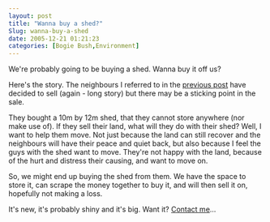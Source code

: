 ```yaml
---
layout: post
title: "Wanna buy a shed?"
Slug: wanna-buy-a-shed
date: 2005-12-21 01:21:23
categories: [Bogie Bush,Environment]
---
```

We're probably going to be buying a shed. Wanna buy it off us?

Here's the story. The neighbours I referred to in the [previous post](https://bendechrai.com/2005/12/20/weekend-warriors/) have decided to sell (again - long story) but there may be a sticking point in the sale.

They bought a 10m by 12m shed, that they cannot store anywhere (nor make use of). If they sell their land, what will they do with their shed? Well, I want to help them move. Not just because the land can still recover and the neighbours will have their peace and quiet back, but also because I feel the guys with the shed want to move. They're not happy with the land, because of the hurt and distress their causing, and want to move on.

So, we might end up buying the shed from them. We have the space to store it, can scrape the money together to buy it, and will then sell it on, hopefully not making a loss.

It's new, it's probably shiny and it's big. Want it? [Contact me](https://bendechrai.com/contact/)...
